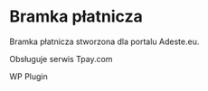 # Bramka płatnicza
Bramka płatnicza stworzona dla portalu Adeste.eu. 

Obsługuje serwis Tpay.com

WP Plugin
